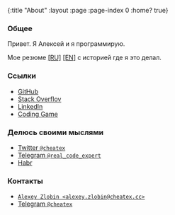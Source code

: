 {:title "About"
 :layout :page
 :page-index 0
 :home? true}

### Общее

Привет. Я Алексей и я программирую.

Мое резюме [\[RU\]](../../cv-ru.pdf) [\[EN\]](../../cv.pdf)  с историей где я это делал.

### Ссылки

* [GitHub](https://github.com/CheatEx)
* [Stack Overflov](http://stackoverflow.com/users/599628/cheatex)
* [LinkedIn](https://www.linkedin.com/in/alexey-zlobin)
* [Coding Game](https://www.codingame.com/profile/e64a17714f9b9eba4d8becb7898f0b920049471)

### Делюсь своими мыслями

* [Twitter `@cheatex`](https://twitter.com/CheatEx)
* [Telegram `@real_code_expert`](https://t.me/real_code_expert)
* [Habr](https://habr.com/ru/users/cheatex/)

### Контакты

* [`Alexey Zlobin <alexey.zlobin@cheatex.cc>`](mailto:alexey.zlobin@cheatex.cc)
* [Telegram `@cheatex`](https://t.me/cheatex)
